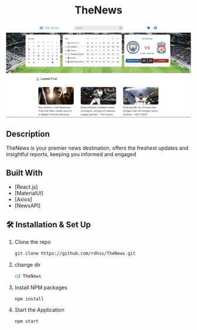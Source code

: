 <h1 align="center">
  TheNews
</h1>
<div align="center">
  <img alt="Logo" src="./src/assets/TheNews.png" />
</div>


## Description

TheNews is  your premier news destination, offers the freshest updates and insightful reports, keeping you informed and engaged

## Built With

- [React.js]
- [MaterialUI]
- [Axios]
- [NewsAPI]

## 🛠 Installation & Set Up

1. Clone the repo
   ```sh
   git clone https://github.com/rdhss/TheNews.git
   ```
1. change dir
   ```sh
   cd TheNews
   ```
2. Install NPM packages
   ```sh
   npm install
   ```
3. Start the Application
   ```sh
   npm start
   ```